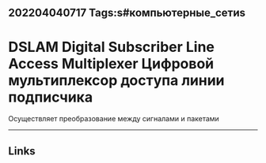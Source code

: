 202204040717
Tags:s#компьютерные_сетиs
---

# DSLAM Digital Subscriber Line Access Multiplexer Цифровой мультиплексор доступа линии подписчика
Осуществляет преобразование между сигналами и пакетами

---
## Links